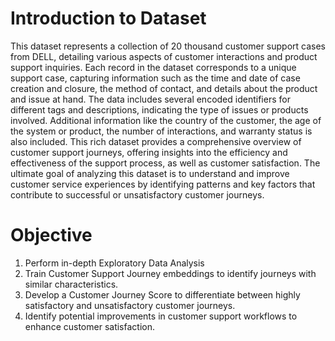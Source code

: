 # Introduction to Dataset
This dataset represents a collection of 20 thousand customer support cases from DELL, detailing various aspects of customer interactions and product support inquiries. Each record in the dataset corresponds to a unique support case, capturing information such as the time and date of case creation and closure, the method of contact, and details about the product and issue at hand. The data includes several encoded identifiers for different tags and descriptions, indicating the type of issues or products involved. Additional information like the country of the customer, the age of the system or product, the number of interactions, and warranty status is also included. This rich dataset provides a comprehensive overview of customer support journeys, offering insights into the efficiency and effectiveness of the support process, as well as customer satisfaction. The ultimate goal of analyzing this dataset is to understand and improve customer service experiences by identifying patterns and key factors that contribute to successful or unsatisfactory customer journeys.


# Objective
1. Perform in-depth Exploratory Data Analysis 
2. Train Customer Support Journey embeddings to identify journeys with similar characteristics.
3. Develop a Customer Journey Score to differentiate between highly satisfactory and unsatisfactory customer journeys.
4. Identify potential improvements in customer support workflows to enhance customer satisfaction.
